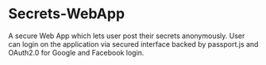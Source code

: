 # Secrets-WebApp
A secure Web App which lets user post their secrets anonymously. User can login on the application via secured interface backed by passport.js and OAuth2.0 for Google and Facebook login.
